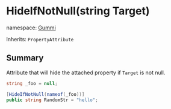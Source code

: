 # HideIfNotNull(string Target)

namespace: [Gummi](../)

Inherits: `PropertyAttribute`

## Summary

Attribute that will hide the attached property if `Target` is not null.

```csharp
string _foo = null;

[HideIfNotNull(nameof(_foo))]
public string RandomStr = "hello";
```

